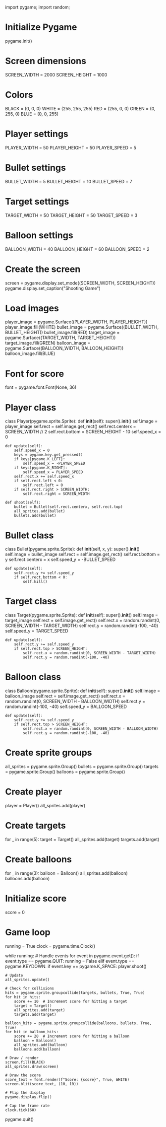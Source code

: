import pygame;
import random;

# Initialize Pygame
pygame.init()

# Screen dimensions
SCREEN_WIDTH = 2000
SCREEN_HEIGHT = 1000

# Colors
BLACK = (0, 0, 0)
WHITE = (255, 255, 255)
RED = (255, 0, 0)
GREEN = (0, 255, 0)
BLUE = (0, 0, 255)

# Player settings
PLAYER_WIDTH = 50
PLAYER_HEIGHT = 50
PLAYER_SPEED = 5

# Bullet settings
BULLET_WIDTH = 5
BULLET_HEIGHT = 10
BULLET_SPEED = 7

# Target settings
TARGET_WIDTH = 50
TARGET_HEIGHT = 50
TARGET_SPEED = 3

# Balloon settings
BALLOON_WIDTH = 40
BALLOON_HEIGHT = 60
BALLOON_SPEED = 2

# Create the screen
screen = pygame.display.set_mode((SCREEN_WIDTH, SCREEN_HEIGHT))
pygame.display.set_caption("Shooting Game")

# Load images
player_image = pygame.Surface((PLAYER_WIDTH, PLAYER_HEIGHT))
player_image.fill(WHITE)
bullet_image = pygame.Surface((BULLET_WIDTH, BULLET_HEIGHT))
bullet_image.fill(RED)
target_image = pygame.Surface((TARGET_WIDTH, TARGET_HEIGHT))
target_image.fill(GREEN)
balloon_image = pygame.Surface((BALLOON_WIDTH, BALLOON_HEIGHT))
balloon_image.fill(BLUE)

# Font for score
font = pygame.font.Font(None, 36)

# Player class
class Player(pygame.sprite.Sprite):
    def __init__(self):
        super().__init__()
        self.image = player_image
        self.rect = self.image.get_rect()
        self.rect.centerx = SCREEN_WIDTH // 2
        self.rect.bottom = SCREEN_HEIGHT - 10
        self.speed_x = 0

    def update(self):
        self.speed_x = 0
        keys = pygame.key.get_pressed()
        if keys[pygame.K_LEFT]:
            self.speed_x = -PLAYER_SPEED
        if keys[pygame.K_RIGHT]:
            self.speed_x = PLAYER_SPEED
        self.rect.x += self.speed_x
        if self.rect.left < 0:
            self.rect.left = 0
        if self.rect.right > SCREEN_WIDTH:
            self.rect.right = SCREEN_WIDTH

    def shoot(self):
        bullet = Bullet(self.rect.centerx, self.rect.top)
        all_sprites.add(bullet)
        bullets.add(bullet)

# Bullet class
class Bullet(pygame.sprite.Sprite):
    def __init__(self, x, y):
        super().__init__()
        self.image = bullet_image
        self.rect = self.image.get_rect()
        self.rect.bottom = y
        self.rect.centerx = x
        self.speed_y = -BULLET_SPEED

    def update(self):
        self.rect.y += self.speed_y
        if self.rect.bottom < 0:
            self.kill()

# Target class
class Target(pygame.sprite.Sprite):
    def __init__(self):
        super().__init__()
        self.image = target_image
        self.rect = self.image.get_rect()
        self.rect.x = random.randint(0, SCREEN_WIDTH - TARGET_WIDTH)
        self.rect.y = random.randint(-100, -40)
        self.speed_y = TARGET_SPEED

    def update(self):
        self.rect.y += self.speed_y
        if self.rect.top > SCREEN_HEIGHT:
            self.rect.x = random.randint(0, SCREEN_WIDTH - TARGET_WIDTH)
            self.rect.y = random.randint(-100, -40)

# Balloon class
class Balloon(pygame.sprite.Sprite):
    def __init__(self):
        super().__init__()
        self.image = balloon_image
        self.rect = self.image.get_rect()
        self.rect.x = random.randint(0, SCREEN_WIDTH - BALLOON_WIDTH)
        self.rect.y = random.randint(-100, -40)
        self.speed_y = BALLOON_SPEED

    def update(self):
        self.rect.y += self.speed_y
        if self.rect.top > SCREEN_HEIGHT:
            self.rect.x = random.randint(0, SCREEN_WIDTH - BALLOON_WIDTH)
            self.rect.y = random.randint(-100, -40)

# Create sprite groups
all_sprites = pygame.sprite.Group()
bullets = pygame.sprite.Group()
targets = pygame.sprite.Group()
balloons = pygame.sprite.Group()

# Create player
player = Player()
all_sprites.add(player)

# Create targets
for _ in range(5):
    target = Target()
    all_sprites.add(target)
    targets.add(target)

# Create balloons
for _ in range(3):
    balloon = Balloon()
    all_sprites.add(balloon)
    balloons.add(balloon)

# Initialize score
score = 0

# Game loop
running = True
clock = pygame.time.Clock()

while running:
    # Handle events
    for event in pygame.event.get():
        if event.type == pygame.QUIT:
            running = False
        elif event.type == pygame.KEYDOWN:
            if event.key == pygame.K_SPACE:
                player.shoot()

    # Update
    all_sprites.update()

    # Check for collisions
    hits = pygame.sprite.groupcollide(targets, bullets, True, True)
    for hit in hits:
        score += 10  # Increment score for hitting a target
        target = Target()
        all_sprites.add(target)
        targets.add(target)

    balloon_hits = pygame.sprite.groupcollide(balloons, bullets, True, True)
    for hit in balloon_hits:
        score += 20  # Increment score for hitting a balloon
        balloon = Balloon()
        all_sprites.add(balloon)
        balloons.add(balloon)

    # Draw / render
    screen.fill(BLACK)
    all_sprites.draw(screen)

    # Draw the score
    score_text = font.render(f"Score: {score}", True, WHITE)
    screen.blit(score_text, (10, 10))

    # Flip the display
    pygame.display.flip()

    # Cap the frame rate
    clock.tick(60)

pygame.quit()

